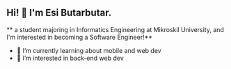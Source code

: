 ## Hi! 👋 I'm Esi Butarbutar.
** a student majoring in Informatics Engineering at Mikroskil University,
and I'm interested in becoming a Software Engineer!**


- 🌱 I’m currently learning about mobile and web dev
- 👀 I’m interested in back-end web dev

